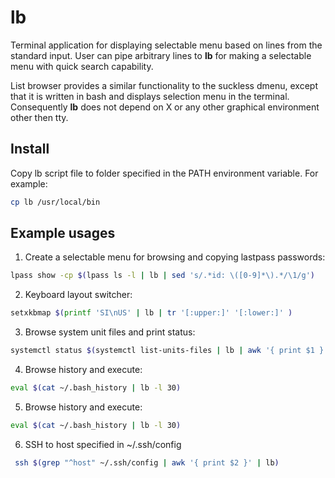 # lb
Terminal application for displaying selectable menu based on lines from the standard input.
User can pipe arbitrary lines to **lb** for making a selectable menu with quick search capability.

List browser provides a similar functionality to the suckless dmenu, except that it is written in bash and displays selection menu in the terminal.
Consequently **lb** does not depend on X or any other graphical environment other then tty.

## Install

Copy lb script file to folder specified in the PATH environment variable. For example:
```bash
cp lb /usr/local/bin
```

## Example usages

1. Create a selectable menu for browsing and copying lastpass passwords:
```bash
lpass show -cp $(lpass ls -l | lb | sed 's/.*id: \([0-9]*\).*/\1/g')
```

2. Keyboard layout switcher:
```bash
setxkbmap $(printf 'SI\nUS' | lb | tr '[:upper:]' '[:lower:]' )
```

3. Browse system unit files and print status:
```bash
systemctl status $(systemctl list-units-files | lb | awk '{ print $1 }')
```

4. Browse history and execute:
```bash
eval $(cat ~/.bash_history | lb -l 30)
```

5. Browse history and execute:
```bash
eval $(cat ~/.bash_history | lb -l 30)
```

6. SSH to host specified in ~/.ssh/config
```bash
 ssh $(grep "^host" ~/.ssh/config | awk '{ print $2 }' | lb)
```
